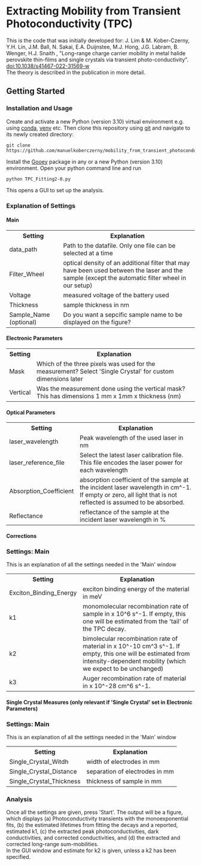 # Extracting Mobility from Transient Photoconductivity (TPC)

This is the code that was initially developed for: J. Lim & M. Kober-Czerny, Y.H. Lin, J.M. Ball, N. Sakai, E.A. Duijnstee, M.J. Hong, J.G. Labram, B. Wenger, H.J. Snaith , "Long-range charge carrier mobility in metal halide perovskite thin-films and single crystals via transient photo-conductivity". [doi:10.1038/s41467-022-31569-w](https://doi.org/10.1038/s41467-022-31569-w) <br>
The theory is described in the publication in more detail.


## Getting Started
### Installation and Usage
Create and activate a new Python (version 3.10) virtual environment e.g. using [conda](https://conda.io/projects/conda/en/latest/user-guide/tasks/manage-environments.html), [venv](https://docs.python.org/3/library/venv.html) etc. Then clone this repository using [git](https://git-scm.com) and navigate to its newly created directory:
```
git clone https://github.com/manuelkoberczerny/mobility_from_transient_photoconductivity.git
```

Install the [Gooey](https://pypi.org/project/Gooey/) package in any or a new Python (version 3.10) environment.
Open your python command line and run
```
python TPC_Fitting2-0.py
```
This opens a GUI to set up the analysis.

### Explanation of Settings

#### Main
<table>
  <tr>
    <th>Setting</th>
    <th>Explanation</th>
  </tr>
  <tr>
    <td>data_path</td>
    <td>Path to the datafile. Only one file can be selected at a time</td>
  </tr>
  <tr>
    <td>Filter_Wheel</td>
    <td>optical density of an additional filter that may have been used between the laser and the sample (except the automatic filter wheel in our setup)</td>
  </tr>
  <tr>
    <td>Voltage</td>
    <td>measured voltage of the battery used</td>
  </tr>
  <tr>
    <td>Thickness</td>
    <td>sample thickness in nm</td>
  </tr>
  <tr>
    <td>Sample_Name (optional)</td>
    <td>Do you want a sepcific sample name to be displayed on the figure?</td>
  </tr>
</table>

#### Electronic Parameters 
<table>
  <tr>
    <th>Setting</th>
    <th>Explanation</th>
  </tr>
  <tr>
    <td>Mask</td>
    <td>Which of the three pixels was used for the measurement? Select 'Single Crystal' for custom dimensions later</td>
  </tr>
  <tr>
    <td>Vertical</td>
    <td>Was the measurement done using the vertical mask? This has dimensions 1 mm x 1mm x thickness (nm)</td>
  </tr>
</table>

#### Optical Parameters
<table>
  <tr>
    <th>Setting</th>
    <th>Explanation</th>
  </tr>
  <tr>
    <td>laser_wavelength</td>
    <td>Peak wavelength of the used laser in nm</td>
  </tr>
  <tr>
    <td>laser_reference_file</td>
    <td>Select the latest laser calibration file. This file encodes the laser power for each wavelength</td>
  </tr>
  <tr>
    <td>Absorption_Coefficient</td>
    <td>absorption coefficient of the sample at the incident laser wavelength in cm^-1. If empty or zero, all light that is not reflected is assumed to be absorbed.</td>
  </tr>
  <tr>
    <td>Reflectance</td>
    <td>reflectance of the sample at the incident laser wavelength in %</td>
  </tr>
</table>

#### Corrections
### Settings: Main
This is an explanation of all the settings needed in the 'Main' window

<table>
  <tr>
    <th>Setting</th>
    <th>Explanation</th>
  </tr>
  <tr>
    <td>Exciton_Binding_Energy</td>
    <td>exciton binding energy of the material in meV</td>
  </tr>
  <tr>
    <td>k1</td>
    <td>monomolecular recombination rate of sample in x 10^6 s^-1. If empty, this one will be estimated from the 'tail' of the TPC decay.</td>
  </tr>
  <tr>
    <td>k2</td>
    <td>bimolecular recombination rate of material in x 10^-10 cm^3 s^-1. If empty, this one will be estimated from intensity-dependent mobility (which we expect to be unchanged)</td>
  </tr>
  <tr>
    <td>k3</td>
    <td>Auger recombination rate of material in x 10^-28 cm^6 s^-1.</td>
  </tr>
</table>

#### Single Crystal Measures (only relevant if 'Single Crystal' set in Electronic Parameters)
### Settings: Main
This is an explanation of all the settings needed in the 'Main' window

<table>
  <tr>
    <th>Setting</th>
    <th>Explanation</th>
  </tr>
  <tr>
    <td>Single_Crystal_Witdh</td>
    <td>width of electrodes in mm</td>
  </tr>
  <tr>
    <td>Single_Crystal_Distance</td>
    <td>separation of electrodes in mm</td>
  </tr>
  <tr>
    <td>Single_Crystal_Thickness</td>
    <td>thickness of sample in mm</td>
  </tr>
</table>

### Analysis
Once all the settings are given, press 'Start'. The output will be a figure, which displays (a) Photoconductivity transients with the monoexponential fits, (b) the estimated lifetimes from fitting the decays and a reported, estimated k1, (c) the extracted peak photoconductivities, dark conductivities, and corrected conductivities, and (d) the extracted and corrected long-range sum-mobilities. <br>
In the GUI window and estimate for k2 is given, unless a k2 has been specified.